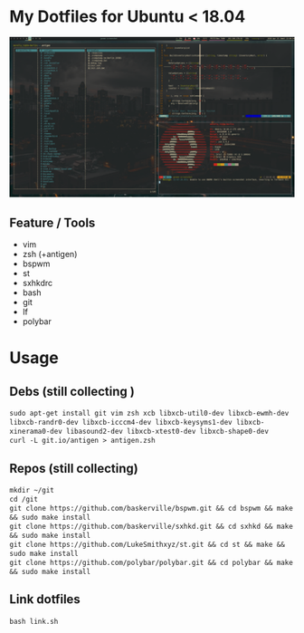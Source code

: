 # My Dotfiles for Ubuntu < 18.04

![img](screenshot.png)
## Feature / Tools
* vim
* zsh (+antigen)
* bspwm
* st
* sxhkdrc
* bash
* git
* lf
* polybar

# Usage

## Debs (still collecting )
```
sudo apt-get install git vim zsh xcb libxcb-util0-dev libxcb-ewmh-dev libxcb-randr0-dev libxcb-icccm4-dev libxcb-keysyms1-dev libxcb-xinerama0-dev libasound2-dev libxcb-xtest0-dev libxcb-shape0-dev
curl -L git.io/antigen > antigen.zsh
```

## Repos (still collecting)
```
mkdir ~/git
cd /git
git clone https://github.com/baskerville/bspwm.git && cd bspwm && make && sudo make install
git clone https://github.com/baskerville/sxhkd.git && cd sxhkd && make && sudo make install
git clone https://github.com/LukeSmithxyz/st.git && cd st && make && sudo make install
git clone https://github.com/polybar/polybar.git && cd polybar && make && sudo make install
```

## Link dotfiles
```
bash link.sh
```
